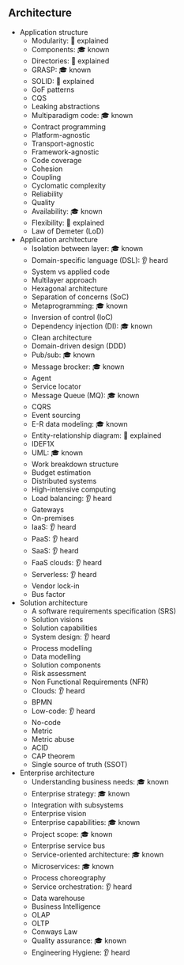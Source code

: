 ## Architecture

- Application structure
  - Modularity: 🙋 explained
  - Components: 🎓 known
  - Directories: 🙋 explained
  - GRASP: 🎓 known
  - SOLID: 🙋 explained
  - GoF patterns
  - CQS
  - Leaking abstractions
  - Multiparadigm code: 🎓 known
  - Contract programming
  - Platform-agnostic
  - Transport-agnostic
  - Framework-agnostic
  - Code coverage
  - Cohesion
  - Coupling
  - Cyclomatic complexity
  - Reliability
  - Quality
  - Availability: 🎓 known
  - Flexibility: 🙋 explained
  - Law of Demeter (LoD)
- Application architecture
  - Isolation between layer: 🎓 known
  - Domain-specific language (DSL): 👂 heard
  - System vs applied code
  - Multilayer approach
  - Hexagonal architecture
  - Separation of concerns (SoC)
  - Metaprogramming: 🎓 known
  - Inversion of control (IoC)
  - Dependency injection (DI): 🎓 known
  - Clean architecture
  - Domain-driven design (DDD)
  - Pub/sub: 🎓 known
  - Message brocker: 🎓 known
  - Agent
  - Service locator
  - Message Queue (MQ): 🎓 known
  - CQRS
  - Event sourcing
  - E-R data modeling: 🎓 known
  - Entity-relationship diagram: 🙋 explained
  - IDEF1X
  - UML: 🎓 known
  - Work breakdown structure
  - Budget estimation
  - Distributed systems
  - High-intensive computing
  - Load balancing: 👂 heard
  - Gateways
  - On-premises
  - IaaS: 👂 heard
  - PaaS: 👂 heard
  - SaaS: 👂 heard
  - FaaS clouds: 👂 heard
  - Serverless: 👂 heard
  - Vendor lock-in
  - Bus factor
- Solution architecture
  - A software requirements specification (SRS)
  - Solution visions
  - Solution capabilities
  - System design: 👂 heard
  - Process modelling
  - Data modelling
  - Solution components
  - Risk assessment
  - Non Functional Requirements (NFR)
  - Clouds: 👂 heard
  - BPMN
  - Low-code: 👂 heard
  - No-code
  - Metric
  - Metric abuse
  - ACID
  - CAP theorem
  - Single source of truth (SSOT)
- Enterprise architecture
  - Understanding business needs: 🎓 known
  - Enterprise strategy: 🎓 known
  - Integration with subsystems
  - Enterprise vision
  - Enterprise capabilities: 🎓 known
  - Project scope: 🎓 known
  - Enterprise service bus
  - Service-oriented architecture: 🎓 known
  - Microservices: 🎓 known
  - Process choreography
  - Service orchestration: 👂 heard
  - Data warehouse
  - Business Intelligence
  - OLAP
  - OLTP
  - Conways Law
  - Quality assurance: 🎓 known
  - Engineering Hygiene: 👂 heard
